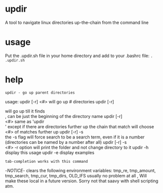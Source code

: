# updir
A tool to navigate linux directories up-the-chain from the command line

# usage

Put the .updir.sh file in your home directory 
and add to your .bashrc file:
`. .updir.sh`

# help

    updir - go up parent directories
usage:
    updir [-r] <#>                will go up # directories
    updir [-r] <search>           will go up till it finds <search>, can be just the beginning of the directory name
    updir [-r] <search> <#>       same as 'updir <search>' except if there are directories further up the chain that match will choose <#> of matches further up
    updir [-r] -s <search>        the -s flag will force search to be a search term, even if it is a number (directories can be named by a number after all)
    updir [-r] -s <search> <#>
    -r option                     will print the folder and not change directory to it
    updir -h                      display this usage
    updir -e                      display examples

    tab-completion works with this command

-*NOTICE*-  clears the following environment variables: tmp_re, tmp_amount, tmp_search, tmp_cur, tmp_dirs, OLD_IFS     usually no problem at all , Will make these local in a future version.  Sorry not that saavy with shell scripting atm.
